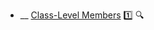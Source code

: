 * __ [Class-Level Members](./uml/classLevelMembers) :one: <trigger for="pop:classLevelMembers-preview">:mag:</trigger>


<popover id="pop:classLevelMembers-preview" title=":mag: Class-Level Members" placement="right">
  <div slot="content">
    <include src=".\preview.md" />
  </div>
</popover>
